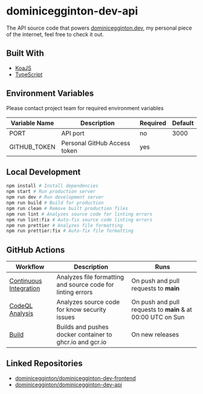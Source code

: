 # dominicegginton-dev-api

The API source code that powers [dominicegginton.dev](https://dominicegginton.dev), my personal piece of the internet, feel free to check it out.

## Built With

- [KoaJS](https://github.com/koajs/koa)
- [TypeScript](https://github.com/microsoft/TypeScript)

## Environment Variables

Please contact project team for required environment variables

| Variable Name | Description                  | Required | Default |
| ------------- | ---------------------------- | -------- | ------- |
| PORT          | API port                     | no       | 3000    |
| GITHUB_TOKEN  | Personal GitHub Access token | yes      |         |

## Local Development

```sh
npm install # Install dependencies
npm start # Run production server
npm run dev # Run development server
npm run build # Build for production
npm run clean # Remove built production files
npm run lint # Analyzes source code for linting errors
npm run lint:fix # Auto-fix source code linting errors
npm run prettier # Analyzes file formatting
npm run prettier:fix # Auto-fix file formatting
```

## GitHub Actions

| Workflow                                                 | Description                                                 | Runs                                                        |
| -------------------------------------------------------- | ----------------------------------------------------------- | ----------------------------------------------------------- |
| [Continuous Integration](.github/workflows/ci.yml)       | Analyzes file formatting and source code for linting errors | On push and pull requests to **main**                       |
| [CodeQL Analysis](.github/workflows/codeql-analysis.yml) | Analyzes source code for know security issues               | On push and pull requests to **main** & at 00:00 UTC on Sun |
| [Build](.github/workflows/build.yml)                     | Builds and pushes docker container to ghcr.io and gcr.io    | On new releases                                             |

## Linked Repositories

- [dominicegginton/dominicegginton-dev-frontend](https://github.com/dominicegginton/dominicegginton-dev-frontend)
- [dominicegginton/dominicegginton-dev-api](https://github.com/dominicegginton/dominicegginton-dev-api)
